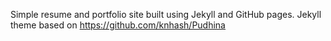 Simple resume and portfolio site built using Jekyll and GitHub pages. Jekyll theme based on https://github.com/knhash/Pudhina